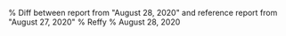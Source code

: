 % Diff between report from "August 28, 2020" and reference report from "August 27, 2020"
% Reffy
% August 28, 2020

